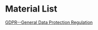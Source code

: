 # Material List
[GDPR--General Data Protection Regulation](https://github.com/DIJUNLIAO/Laws_Regulations_and_Standards/blob/main/EU%26UK/GDPR.pdf)
